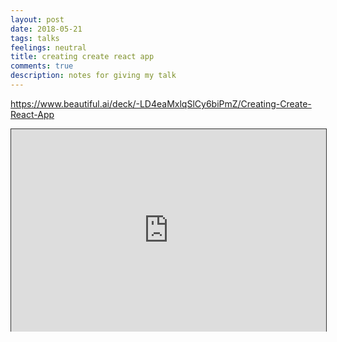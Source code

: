 ```yaml
---
layout: post
date: 2018-05-21
tags: talks
feelings: neutral
title: creating create react app
comments: true
description: notes for giving my talk
---
```


<https://www.beautiful.ai/deck/-LD4eaMxlqSlCy6biPmZ/Creating-Create-React-App>

<div style="position:relative;width:100%;height:0;padding-bottom:calc(56.25% + 40px);"><iframe allowfullscreen style="position:absolute; width: 100%; height: 100%;border: solid 1px #333;" src="https://www.beautiful.ai/player/-LD4eaMxlqSlCy6biPmZ/Creating-Create-React-App"/></div>

# 4. Poll the Audience

who has set up webpack+babel+react manually?
who's used CRA?
who clones a boilerplate? other?

# 1. Start with Why (Have a Goal)

hello world: https://twitter.com/thomasfuchs/status/708675139253174273
Javascript fatigue: https://medium.com/@ericclemmons/javascript-fatigue-48d4011b6fc4

convention <-> configuration
limited / rails <-> power / decision fatigue
framework <-> language

HN announcement: https://news.ycombinator.com/item?id=12144371
fb post: https://reactjs.org/blog/2016/07/22/create-apps-with-no-configuration.html
FB live: https://www.facebook.com/react/videos/1022638037814603/
tweet: https://twitter.com/dan_abramov/status/752863664290553856 and "blessed learning resources" https://twitter.com/dan_abramov/status/752283652982185984 and 
Ember CLI is really cool. Autodiscovery of dependencies and no config: React community could learn from this.

https://twitter.com/dan_abramov/status/750755537239871488
Pit of Success is not enough. Mount of Failure is just as important. Unmaintainable code should be hard to write.

react-boilerplate https://twitter.com/dan_abramov/status/750332439856312320

useful searches?

- from:dan_abramov since:2016-07-12 until:2016-07-20
- from:vjeux since:2016-07-12 until:2016-07-20

previous:

- react starter kit: https://twitter.com/dan_abramov/status/755169928412590083
- react boilerplate dec 2015: https://news.ycombinator.com/item?id=10794502
- nwb: https://github.com/insin/nwb
- enclave: https://github.com/eanplatter/enclave
- budo: https://github.com/mattdesl/budo
- prot: https://github.com/mattdesl/prot
- rackt-cli: https://github.com/mzabriskie/rackt-cli
- rwb: https://github.com/petehunt/rwb


https://pbs.twimg.com/media/CouqBE9UsAASqrW.jpg
https://twitter.com/erikras/status/759887903006658561

create create react apps

# 2. Make Them Laugh (Entertain)

standards: https://imgs.xkcd.com/comics/standards.png

# 3. Show some facts (establish credibility, relevance)

“I very frequently get the question: 'What's going to change in the next 10 years?' And that is a very interesting question; it's a very common one. I almost never get the question: 'What's not going to change in the next 10 years?' And I submit to you that that second question is actually the more important of the two -- because you can build a business strategy around the things that are stable in time. ... [I]n our retail business, we know that customers want low prices, and I know that's going to be true 10 years from now. They want fast delivery; they want vast selection. It's impossible to imagine a future 10 years from now where a customer comes up and says, 'Jeff I love Amazon; I just wish the prices were a little higher,' [or] 'I love Amazon; I just wish you'd deliver a little more slowly.' Impossible. And so the effort we put into those things, spinning those things up, we know the energy we put into it today will still be paying off dividends for our customers 10 years from now. When you have something that you know is true, even over the long term, you can afford to put a lot of energy into it.”
 
Jeff Bezos https://www.goodreads.com/quotes/966699-i-very-frequently-get-the-question-what-s-going-to-change

CRA users:
- https://twitter.com/rachsmithtweets/status/768862577451343873
- https://twitter.com/wesbos/status/768966170095579136
- https://twitter.com/tkh44/status/776468426579701760 webstorm
- https://twitter.com/somebody32/status/764805492505997312
- https://twitter.com/MicheleBertoli/status/772827892099211265
- https://twitter.com/darryldexter/status/805599059205558272
- https://twitter.com/mxstbr/status/786494075247538176
- https://twitter.com/Elijah_Meeks/status/791362890431205376

how it feels to learn js: https://twitter.com/mipearson/status/783406757745786880


# 5. Answer the poll (more facts)

- tasks
 - cra.js
- packages
 - create-react-app
 - react-scripts
  - bin/react-scripts.js => '../scripts'
  - scripts/init.js
  - template/*
  - scripts/start.js
  - config/webpack.config.dev
  - scripts/build.js
  - config/webpack.config.prod.js
  - scripts/eject.js
 - react-error-overlay
 - babel-preset-react-app
 
PUBLISHING THE DAMN THING

- https://lernajs.io/

# 6. Show what they can do ( 💰 shot )

https://github.com/sw-yx/create-react-app-parcel

- tasks
 - cra.js
- packages
 - create-react-app
 - react-scripts
  - bin/react-scripts.js => '../scripts'
  - scripts/init.js
  - template/*
  - scripts/start.js
  - config/webpack.config.dev
  - scripts/build.js
  - config/webpack.config.prod.js
  - scripts/eject.js
 - react-error-overlay
 - babel-preset-react-app

# Parcel is awesome

faster?
zeroconfig?

# MAKING CRAP

- https://github.com/sw-yx/create-react-app-parcel/blob/master/packages/react-scripts-parcel/scripts/start.js#L106

--- 

7. Reach the Goal

stars: https://www.javascriptstuff.com/create-react-app/

8. Leave breadcrumbs

sunil pai: good dx is good ux: https://www.youtube.com/watch?v=WYWVGQKnz5M
five things about CRA: https://www.youtube.com/watch?v=9t2GWFegnkQ
